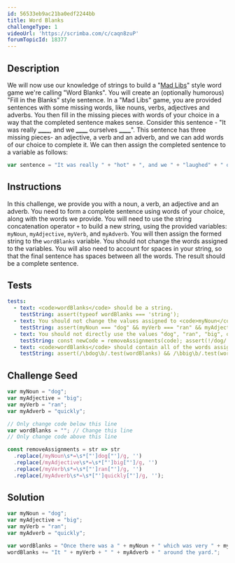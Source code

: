 ```yaml
---
id: 56533eb9ac21ba0edf2244bb
title: Word Blanks
challengeType: 1
videoUrl: 'https://scrimba.com/c/caqn8zuP'
forumTopicId: 18377
---
```


## Description
<section id='description'>
We will now use our knowledge of strings to build a "<a href='https://en.wikipedia.org/wiki/Mad_Libs' target='_blank'>Mad Libs</a>" style word game we're calling "Word Blanks". You will create an (optionally humorous) "Fill in the Blanks" style sentence.
In a "Mad Libs" game, you are provided sentences with some missing words, like nouns, verbs, adjectives and adverbs. You then fill in the missing pieces with words of your choice in a way that the completed sentence makes sense.
Consider this sentence - "It was really <strong>____</strong>, and we <strong>____</strong> ourselves <strong>____</strong>". This sentence has three missing pieces- an adjective, a verb and an adverb, and we can add words of our choice to complete it. We can then assign the completed sentence to a variable as follows:

```js
var sentence = "It was really " + "hot" + ", and we " + "laughed" + " ourselves " + "silly" + ".";
```

</section>

## Instructions
<section id='instructions'>
In this challenge, we provide you with a noun, a verb, an adjective and an adverb. You need to form a complete sentence using words of your choice, along with the words we provide.
You will need to use the string concatenation operator <code>+</code> to build a new string, using the provided variables: <code>myNoun</code>, <code>myAdjective</code>, <code>myVerb</code>, and <code>myAdverb</code>. You will then assign the formed string to the <code>wordBlanks</code> variable.  You should not change the words assigned to the variables.
You will also need to account for spaces in your string, so that the final sentence has spaces between all the words. The result should be a complete sentence.
</section>

## Tests
<section id='tests'>

```yml
tests:
  - text: <code>wordBlanks</code> should be a string.
    testString: assert(typeof wordBlanks === 'string');
  - text: You should not change the values assigned to <code>myNoun</code>, <code>myVerb</code>, <code>myAdjective</code> or <code>myAdverb</code>.
    testString: assert(myNoun === "dog" && myVerb === "ran" && myAdjective === "big" && myAdverb === "quickly");    
  - text: You should not directly use the values "dog", "ran", "big", or "quickly" to create <code>wordBlanks</code>.    
    testString: const newCode = removeAssignments(code); assert(!/dog/.test(newCode) && !/ran/.test(newCode) && !/big/.test(newCode) && !/quickly/.test(newCode));    
  - text: <code>wordBlanks</code> should contain all of the words assigned to the variables <code>myNoun</code>, <code>myVerb</code>, <code>myAdjective</code> and <code>myAdverb</code> separated by non-word characters (and any additional words in your madlib).
    testString: assert(/\bdog\b/.test(wordBlanks) && /\bbig\b/.test(wordBlanks) && /\bran\b/.test(wordBlanks) && /\bquickly\b/.test(wordBlanks));

```

</section>

## Challenge Seed
<section id='challengeSeed'>

<div id='js-seed'>

```js
var myNoun = "dog";
var myAdjective = "big";
var myVerb = "ran";
var myAdverb = "quickly";

// Only change code below this line
var wordBlanks = ""; // Change this line
// Only change code above this line
```

</div>

<div id='js-teardown'>

```js
const removeAssignments = str => str
  .replace(/myNoun\s*=\s*["']dog["']/g, '')
  .replace(/myAdjective\s*=\s*["']big["']/g, '')
  .replace(/myVerb\s*=\s*["']ran["']/g, '')
  .replace(/myAdverb\s*=\s*["']quickly["']/g, '');
```

</div>

</section>

## Solution
<section id='solution'>


```js
var myNoun = "dog";
var myAdjective = "big";
var myVerb = "ran";
var myAdverb = "quickly";

var wordBlanks = "Once there was a " + myNoun + " which was very " + myAdjective + ". ";
wordBlanks += "It " + myVerb + " " + myAdverb + " around the yard.";
```

</section>

